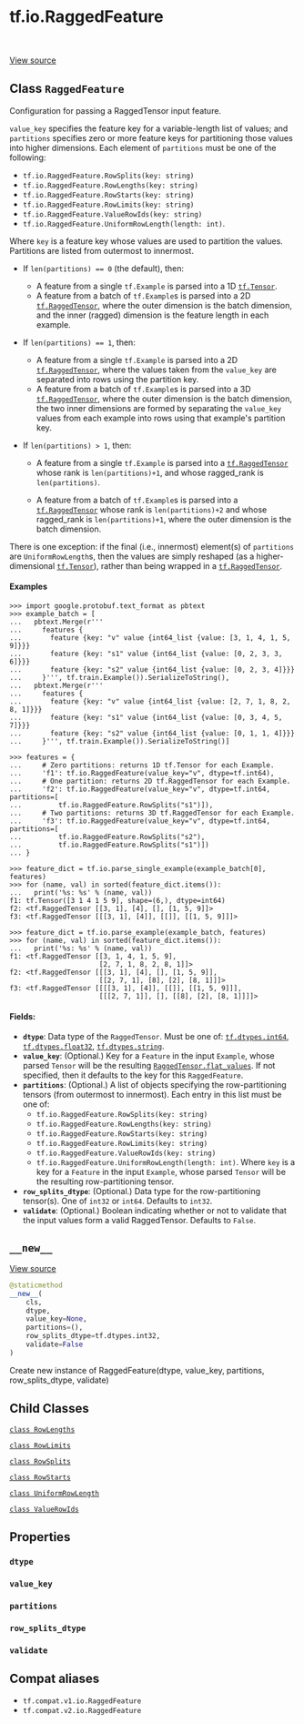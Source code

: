 <div itemscope itemtype="http://developers.google.com/ReferenceObject">
<meta itemprop="name" content="tf.io.RaggedFeature" />
<meta itemprop="path" content="Stable" />
<meta itemprop="property" content="RowLengths"/>
<meta itemprop="property" content="RowLimits"/>
<meta itemprop="property" content="RowSplits"/>
<meta itemprop="property" content="RowStarts"/>
<meta itemprop="property" content="UniformRowLength"/>
<meta itemprop="property" content="ValueRowIds"/>
<meta itemprop="property" content="dtype"/>
<meta itemprop="property" content="value_key"/>
<meta itemprop="property" content="partitions"/>
<meta itemprop="property" content="row_splits_dtype"/>
<meta itemprop="property" content="validate"/>
<meta itemprop="property" content="__new__"/>
</div>

# tf.io.RaggedFeature

<!-- Insert buttons and diff -->

<table class="tfo-notebook-buttons tfo-api" align="left">
</table>

<a target="_blank" href="/code/stable/tensorflow/python/ops/parsing_config.py">View source</a>



## Class `RaggedFeature`

Configuration for passing a RaggedTensor input feature.



<!-- Placeholder for "Used in" -->

`value_key` specifies the feature key for a variable-length list of values;
and `partitions` specifies zero or more feature keys for partitioning those
values into higher dimensions.  Each element of `partitions` must be one of
the following:

  * `tf.io.RaggedFeature.RowSplits(key: string)`
  * `tf.io.RaggedFeature.RowLengths(key: string)`
  * `tf.io.RaggedFeature.RowStarts(key: string)`
  * `tf.io.RaggedFeature.RowLimits(key: string)`
  * `tf.io.RaggedFeature.ValueRowIds(key: string)`
  * `tf.io.RaggedFeature.UniformRowLength(length: int)`.

Where `key` is a feature key whose values are used to partition the values.
Partitions are listed from outermost to innermost.

* If `len(partitions) == 0` (the default), then:

  * A feature from a single `tf.Example` is parsed into a 1D <a href="../../tf/Tensor.md"><code>tf.Tensor</code></a>.
  * A feature from a batch of `tf.Example`s is parsed into a 2D
    <a href="../../tf/RaggedTensor.md"><code>tf.RaggedTensor</code></a>, where the outer dimension is the batch dimension, and
    the inner (ragged) dimension is the feature length in each example.

* If `len(partitions) == 1`, then:

  * A feature from a single `tf.Example` is parsed into a 2D
    <a href="../../tf/RaggedTensor.md"><code>tf.RaggedTensor</code></a>, where the values taken from the `value_key` are
    separated into rows using the partition key.
  * A feature from a batch of `tf.Example`s is parsed into a 3D
    <a href="../../tf/RaggedTensor.md"><code>tf.RaggedTensor</code></a>, where the outer dimension is the batch dimension,
    the two inner dimensions are formed by separating the `value_key` values
    from each example into rows using that example's partition key.

* If `len(partitions) > 1`, then:

  * A feature from a single `tf.Example` is parsed into a <a href="../../tf/RaggedTensor.md"><code>tf.RaggedTensor</code></a>
    whose rank is `len(partitions)+1`, and whose ragged_rank is
    `len(partitions)`.

  * A feature from a batch of `tf.Example`s is parsed into a <a href="../../tf/RaggedTensor.md"><code>tf.RaggedTensor</code></a>
    whose rank is `len(partitions)+2` and whose ragged_rank is
    `len(partitions)+1`, where the outer dimension is the batch dimension.

There is one exception: if the final (i.e., innermost) element(s) of
`partitions` are `UniformRowLength`s, then the values are simply reshaped (as
a higher-dimensional <a href="../../tf/Tensor.md"><code>tf.Tensor</code></a>), rather than being wrapped in a
<a href="../../tf/RaggedTensor.md"><code>tf.RaggedTensor</code></a>.

#### Examples

```
>>> import google.protobuf.text_format as pbtext
>>> example_batch = [
...   pbtext.Merge(r'''
...     features {
...       feature {key: "v" value {int64_list {value: [3, 1, 4, 1, 5, 9]}}}
...       feature {key: "s1" value {int64_list {value: [0, 2, 3, 3, 6]}}}
...       feature {key: "s2" value {int64_list {value: [0, 2, 3, 4]}}}
...     }''', tf.train.Example()).SerializeToString(),
...   pbtext.Merge(r'''
...     features {
...       feature {key: "v" value {int64_list {value: [2, 7, 1, 8, 2, 8, 1]}}}
...       feature {key: "s1" value {int64_list {value: [0, 3, 4, 5, 7]}}}
...       feature {key: "s2" value {int64_list {value: [0, 1, 1, 4]}}}
...     }''', tf.train.Example()).SerializeToString()]
```

```
>>> features = {
...     # Zero partitions: returns 1D tf.Tensor for each Example.
...     'f1': tf.io.RaggedFeature(value_key="v", dtype=tf.int64),
...     # One partition: returns 2D tf.RaggedTensor for each Example.
...     'f2': tf.io.RaggedFeature(value_key="v", dtype=tf.int64, partitions=[
...         tf.io.RaggedFeature.RowSplits("s1")]),
...     # Two partitions: returns 3D tf.RaggedTensor for each Example.
...     'f3': tf.io.RaggedFeature(value_key="v", dtype=tf.int64, partitions=[
...         tf.io.RaggedFeature.RowSplits("s2"),
...         tf.io.RaggedFeature.RowSplits("s1")])
... }
```

```
>>> feature_dict = tf.io.parse_single_example(example_batch[0], features)
>>> for (name, val) in sorted(feature_dict.items()):
...   print('%s: %s' % (name, val))
f1: tf.Tensor([3 1 4 1 5 9], shape=(6,), dtype=int64)
f2: <tf.RaggedTensor [[3, 1], [4], [], [1, 5, 9]]>
f3: <tf.RaggedTensor [[[3, 1], [4]], [[]], [[1, 5, 9]]]>
```

```
>>> feature_dict = tf.io.parse_example(example_batch, features)
>>> for (name, val) in sorted(feature_dict.items()):
...   print('%s: %s' % (name, val))
f1: <tf.RaggedTensor [[3, 1, 4, 1, 5, 9],
                      [2, 7, 1, 8, 2, 8, 1]]>
f2: <tf.RaggedTensor [[[3, 1], [4], [], [1, 5, 9]],
                      [[2, 7, 1], [8], [2], [8, 1]]]>
f3: <tf.RaggedTensor [[[[3, 1], [4]], [[]], [[1, 5, 9]]],
                      [[[2, 7, 1]], [], [[8], [2], [8, 1]]]]>
```

#### Fields:


* <b>`dtype`</b>: Data type of the `RaggedTensor`.  Must be one of:
  <a href="../../tf/dtypes.md#int64"><code>tf.dtypes.int64</code></a>, <a href="../../tf/dtypes.md#float32"><code>tf.dtypes.float32</code></a>, <a href="../../tf/dtypes.md#string"><code>tf.dtypes.string</code></a>.
* <b>`value_key`</b>: (Optional.) Key for a `Feature` in the input `Example`, whose
  parsed `Tensor` will be the resulting <a href="../../tf/RaggedTensor.md#flat_values"><code>RaggedTensor.flat_values</code></a>.  If
  not specified, then it defaults to the key for this `RaggedFeature`.
* <b>`partitions`</b>: (Optional.) A list of objects specifying the row-partitioning
  tensors (from outermost to innermost).  Each entry in this list must be
  one of:
    * `tf.io.RaggedFeature.RowSplits(key: string)`
    * `tf.io.RaggedFeature.RowLengths(key: string)`
    * `tf.io.RaggedFeature.RowStarts(key: string)`
    * `tf.io.RaggedFeature.RowLimits(key: string)`
    * `tf.io.RaggedFeature.ValueRowIds(key: string)`
    * `tf.io.RaggedFeature.UniformRowLength(length: int)`.
  Where `key` is a key for a `Feature` in the input `Example`, whose parsed
  `Tensor` will be the resulting row-partitioning tensor.
* <b>`row_splits_dtype`</b>: (Optional.) Data type for the row-partitioning tensor(s).
  One of `int32` or `int64`.  Defaults to `int32`.
* <b>`validate`</b>: (Optional.) Boolean indicating whether or not to validate that
  the input values form a valid RaggedTensor.  Defaults to `False`.

<h2 id="__new__"><code>__new__</code></h2>

<a target="_blank" href="/code/stable/tensorflow/python/ops/parsing_config.py">View source</a>

``` python
@staticmethod
__new__(
    cls,
    dtype,
    value_key=None,
    partitions=(),
    row_splits_dtype=tf.dtypes.int32,
    validate=False
)
```

Create new instance of RaggedFeature(dtype, value_key, partitions, row_splits_dtype, validate)




## Child Classes
[`class RowLengths`](../../tf/io/RaggedFeature/RowLengths.md)

[`class RowLimits`](../../tf/io/RaggedFeature/RowLimits.md)

[`class RowSplits`](../../tf/io/RaggedFeature/RowSplits.md)

[`class RowStarts`](../../tf/io/RaggedFeature/RowStarts.md)

[`class UniformRowLength`](../../tf/io/RaggedFeature/UniformRowLength.md)

[`class ValueRowIds`](../../tf/io/RaggedFeature/ValueRowIds.md)

## Properties

<h3 id="dtype"><code>dtype</code></h3>




<h3 id="value_key"><code>value_key</code></h3>




<h3 id="partitions"><code>partitions</code></h3>




<h3 id="row_splits_dtype"><code>row_splits_dtype</code></h3>




<h3 id="validate"><code>validate</code></h3>








## Compat aliases

* `tf.compat.v1.io.RaggedFeature`
* `tf.compat.v2.io.RaggedFeature`

